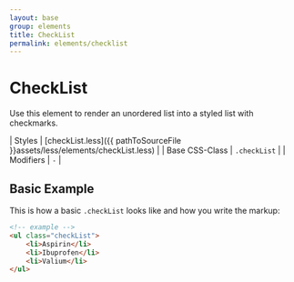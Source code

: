 ```yaml
---
layout: base
group: elements
title: CheckList
permalink: elements/checklist
---
```


# CheckList
Use this element to render an unordered list into a styled list with checkmarks.

| Styles         | [checkList.less]({{ pathToSourceFile }}assets/less/elements/checkList.less) |
| Base CSS-Class | `.checkList`                                                                |
| Modifiers      | `-`                                                                         |

## Basic Example
This is how a basic `.checkList` looks like and how you write the markup:

```html
<!-- example -->
<ul class="checkList">
    <li>Aspirin</li>
    <li>Ibuprofen</li>
    <li>Valium</li>
</ul>
```